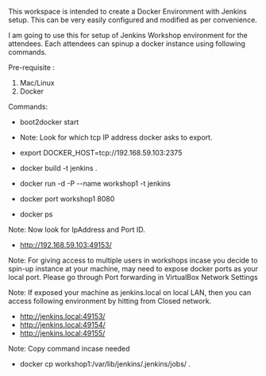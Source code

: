This workspace is intended to create a Docker Environment with Jenkins setup. This can be very easily configured and modified as per convenience.

I am going to use this for setup of Jenkins Workshop environment for the attendees. Each attendees can spinup a docker instance using following commands.

Pre-requisite :
  1. Mac/Linux
  2. Docker


Commands:

* boot2docker start

* Note: Look for which tcp IP address docker asks to export.
* export DOCKER_HOST=tcp://192.168.59.103:2375

* docker build -t jenkins .
* docker run -d -P --name workshop1 -t jenkins
* docker port workshop1 8080
* docker ps


Note: Now look for IpAddress and Port ID.
* http://192.168.59.103:49153/


Note: For giving access to multiple users in workshops incase you decide to spin-up instance at your machine, may need to expose docker ports as your local port. Please go through Port forwarding in VirtualBox Network Settings

Note:  If exposed your machine as jenkins.local on local LAN, then you can access following environment by hitting from Closed network.

* http://jenkins.local:49153/
* http://jenkins.local:49154/
* http://jenkins.local:49155/


Note: Copy command incase needed

* docker cp workshop1:/var/lib/jenkins/.jenkins/jobs/ .
